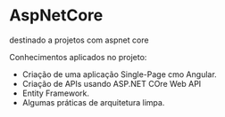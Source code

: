 # AspNetCore
destinado a projetos com aspnet core

Conhecimentos aplicados no projeto:

* Criação de uma aplicação Single-Page cmo Angular.
* Criação de APIs usando ASP.NET COre Web API
* Entity Framework.
* Algumas práticas de arquitetura limpa.
